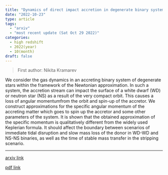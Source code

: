 ```yaml
---
title: "Dynamics of direct impact accretion in degenerate binary systems"
date: "2022-10-23"
type: article
tags:
  - "arxiv"
  - "most recent update (Sat Oct 29 2022)"
categories:
  - high redshift
  - 2022(year)
  - 10(month)
draft: false
---
```


> First author: Nikita Kramarev

 We consider the gas dynamics in an accreting binary system of degenerate
stars within the framework of the Newtonian approximation. In such a system,
the accretion stream can impact the surface of a white dwarf (WD) or neutron
star (NS) as a result of the very compact orbit. This causes a loss of angular
momentumfrom the orbit and spin-up of the accretor. We construct approximations
for the specific angular momentum of the accreting matter which goes to spin up
the accretor and some other parameters of the system. It is shown that the
obtained approximation of the specific momentum is qualitatively different from
the widely used Keplerian formula. It should affect the boundary between
scenarios of immediate tidal disruption and slow mass loss of the donor in
WD-WD and NS-NS binaries, as well as the time of stable mass transfer in the
stripping scenario.

---
[arxiv link](http://arxiv.org/abs/2210.12700v1)

[pdf link](http://arxiv.org/pdf/2210.12700v1)